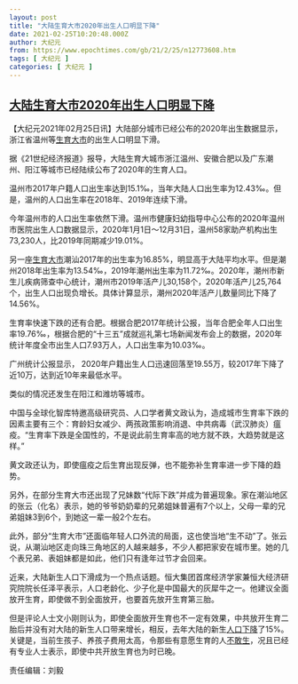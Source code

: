 ```yaml
---
layout: post
title: "大陆生育大市2020年出生人口明显下降"
date: 2021-02-25T10:20:48.000Z
author: 大纪元
from: https://www.epochtimes.com/gb/21/2/25/n12773608.htm
tags: [ 大纪元 ]
categories: [ 大纪元 ]
---
```

<!--1614248448000-->
[大陆生育大市2020年出生人口明显下降](https://www.epochtimes.com/gb/21/2/25/n12773608.htm)
------

<div>
<p>【大纪元2021年02月25日讯】大陆部分城市已经公布的2020年出生数据显示，浙江省温州等<a href="https://www.epochtimes.com/gb/tag/%E7%94%9F%E8%82%B2%E5%A4%A7%E5%B8%82.html">生育大市</a>的出生人口明显下滑。</p><p>据《21世纪经济报道》报导，大陆生育大城市浙江温州、安徽合肥以及广东潮州、阳江等城市已经陆续公布了2020年的生育人口。</p><p>温州市2017年户籍人口出生率达到15.1‰，当年大陆人口出生率为12.43‰。但是，温州的人口出生率在2018年、2019年连续下滑。</p><p>今年温州市的人口出生率依然下滑。温州市健康妇幼指导中心公布的2020年温州市医院出生人口数据显示，2020年1月1日～12月31日，温州58家助产机构出生73,230人，比2019年同期减少19.01%。</p><p>另一座<a href="https://www.epochtimes.com/gb/tag/%E7%94%9F%E8%82%B2%E5%A4%A7%E5%B8%82.html">生育大市</a>潮汕2017年的出生率为16.85%，明显高于大陆平均水平。但是潮州2018年出生率为13.54‰，2019年潮州出生率为11.72‰。2020年，潮州市新生儿疾病筛查中心统计，潮州市2019年活产儿30,158个，2020年活产儿25,764个，出生人口出现负增长。具体计算显示，潮州2020年活产儿数量同比下降了14.56%。</p><p>生育率快速下跌的还有合肥。根据合肥2017年统计公报，当年合肥全年人口出生率19.76‰，根据合肥的“十三五”成就巡礼第七场新闻发布会上的数据，2020年统计年度全市出生人口7.93万人，人口出生率为10.03‰。</p><p>广州统计公报显示， 2020年户籍出生人口迅速回落至19.55万，较2017年下降了近10万，达到近10年来最低水平。</p><p>类似的情况还发生在阳江和潍坊等城市。</p><p>中国与全球化智库特邀高级研究员、人口学者黄文政认为，造成城市生育率下跌的因素主要有三个：育龄妇女减少、两孩政策影响消退、中共病毒（武汉肺炎）瘟疫。“生育率下跌是全国性的，不是说此前生育率高的地方就不跌，大趋势就是这样。”</p><p>黄文政还认为，即使瘟疫之后生育出现反弹，也不能弥补生育率进一步下降的趋势。</p><p>另外，在部分生育大市还出现了兄妹数“代际下跌”并成为普遍现象。家在潮汕地区的张云（化名）表示，她的爷爷奶奶辈的兄弟姐妹普遍有7个以上，父母一辈的兄弟姐妹3到6个，到她这一辈一般2个左右。</p><p>此外，部分“生育大市”还面临年轻人口外流的局面，这也使当地“生不动”了。张云说，从潮汕地区走向珠三角地区的人越来越多，不少人都把家安在城市里。她的几个表兄弟、表姐妹都是如此，他们只有逢年过节才会回来。</p><p>近来，大陆新生人口下滑成为一个热点话题。恒大集团首席经济学家兼恒大经济研究院院长任泽平表示，人口老龄化、少子化是中国最大的灰犀牛之一。他建议全面放开生育，即使做不到全面放开，也要首先放开生育第三胎。</p><p>但是评论人士文小刚则认为，即使全面放开生育也不一定有效果，中共放开生育二胎后并没有对大陆的新生人口带来增长，相反，去年大陆的新生<a href="https://www.epochtimes.com/gb/tag/%E4%BA%BA%E5%8F%A3%E4%B8%8B%E9%99%8D.html">人口下降</a>了15%。关键是，当前生孩子、养孩子费用太高，令那些有意愿生育的人<a href="https://www.epochtimes.com/gb/tag/%E4%B8%8D%E6%95%A2%E7%94%9F.html">不敢生</a>，况且已经有专业人士表示，即使中共开放生育也为时已晚。</p><p>责任编辑：刘毅</p>
</div>
